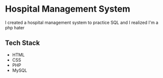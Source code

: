 # Hospital Management System
I created a hospital management system to practice SQL and I realized I'm a php hater

## Tech Stack
- HTML
- CSS
- PHP
- MySQL
